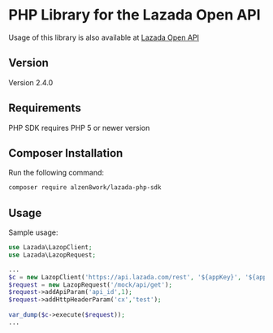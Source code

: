 # PHP Library for the Lazada Open API
Usage of this library is also available at [Lazada Open API](https://open.lazada.com)

Version
-----

Version 2.4.0

Requirements
-----

PHP SDK requires PHP 5 or newer version

Composer Installation
-----

Run the following command:
```bash
composer require alzen8work/lazada-php-sdk
```

Usage
-----

Sample usage:
```php
use Lazada\LazopClient;
use Lazada\LazopRequest;

...
$c = new LazopClient('https://api.lazada.com/rest', '${appKey}', '${appSecret}');
$request = new LazopRequest('/mock/api/get');
$request->addApiParam('api_id',1);
$request->addHttpHeaderParam('cx','test');
    
var_dump($c->execute($request));
...

```
